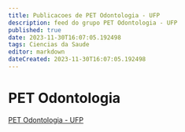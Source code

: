 ```yaml
---
title: Publicacoes de PET Odontologia - UFP
description: feed do grupo PET Odontologia - UFP
published: true
date: 2023-11-30T16:07:05.192498
tags: Ciencias da Saude
editor: markdown
dateCreated: 2023-11-30T16:07:05.192498
---
```


# PET Odontologia
[PET Odontologia - UFP](/grupo/187PETOdontologiaUFP.md)